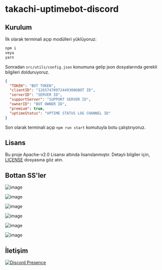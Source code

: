 # takachi-uptimebot-discord

## Kurulum
İlk olarak terminali açıp modülleri yüklüyoruz:
```bash
npm i
veya
yarn
```

Sonradan `src/utils/config.json` konumuna gelip json dosyalarında gerekli bilgileri dolduruyoruz.

```json
{
  "TOKEN": "BOT TOKEN",
  "clientID": "126574709724493006BOT ID",
  "serverID": "SERVER ID",
  "supportServer": "SUPPORT SERVER ID",
  "ownerID": "BOT OWNER ID",
  "premium": true,
  "uptimeStatus": "UPTIME STATUS LOG CHANNEL ID"
}
```

Son olarak terminali açıp `npm run start` komutuyla botu çalıştırıyoruz.

## Lisans

Bu proje Apache-v2.0 Lisansı altında lisanslanmıştır. Detaylı bilgiler için, [LICENSE](https://github.com/takachidot/advanced-registerbot-discord/blob/main/LICENSE) dosyasına göz atın.

## Bottan SS'ler
![image](https://github.com/user-attachments/assets/6ab15f8d-cde7-4711-9160-25e0742dfead)

![image](https://github.com/user-attachments/assets/0dfb1e5a-7602-4261-86a1-f6bb0521d2c2)

![image](https://github.com/user-attachments/assets/ae5d0402-98d2-47d8-9c7a-580514b38650)

![image](https://github.com/user-attachments/assets/f2fbb1c0-2845-4448-a24e-96525089fda5)

![image](https://github.com/user-attachments/assets/35e41411-5116-4b64-8ba2-7b5839f160e4)

![image](https://github.com/user-attachments/assets/b6fa386f-2e20-406c-971e-cd02021f6fe4)

## İletişim

[![Discord Presence](https://lanyard.cnrad.dev/api/149284207833645056)](https://discord.com/users/149284207833645056)
